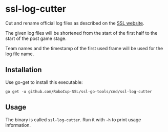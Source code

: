 # ssl-log-cutter

Cut and rename official log files as described on the [SSL website](https://ssl.robocup.org/game-logs/).

The given log files will be shortened from the start of the first half to the start of the post game stage.

Team names and the timestamp of the first used frame will be used for the log file name.

## Installation

Use go-get to install this executable:

```
go get -u github.com/RoboCup-SSL/ssl-go-tools/cmd/ssl-log-cutter
```

## Usage

The binary is called `ssl-log-cutter`.
Run it with `-h` to print usage information.

